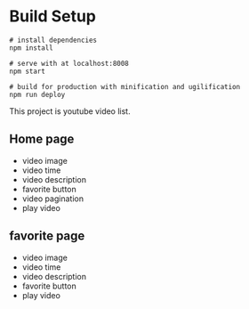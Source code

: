 # Build Setup

```
# install dependencies
npm install

# serve with at localhost:8008
npm start

# build for production with minification and ugilification
npm run deploy

```

This project is youtube video list.

## Home page

- video image
- video time
- video description
- favorite button
- video pagination
- play video

## favorite page

- video image
- video time
- video description
- favorite button
- play video
